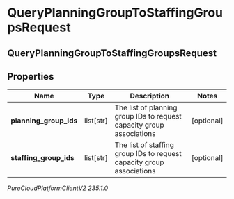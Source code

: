 # QueryPlanningGroupToStaffingGroupsRequest

## QueryPlanningGroupToStaffingGroupsRequest

## Properties

|Name | Type | Description | Notes|
|------------ | ------------- | ------------- | -------------|
| **planning_group_ids** | list[str] | The list of planning group IDs to request capacity group associations | [optional] |
| **staffing_group_ids** | list[str] | The list of staffing group IDs to request capacity group associations | [optional] |



_PureCloudPlatformClientV2 235.1.0_
